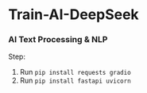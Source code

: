 # Train-AI-DeepSeek
### AI Text Processing & NLP

Step:
1. Run ```pip install requests gradio```
2. Run ```pip install fastapi uvicorn```